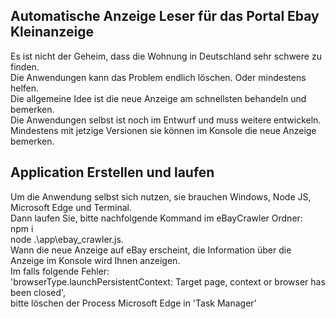 ## Automatische Anzeige Leser für das Portal Ebay Kleinanzeige
Es ist nicht der Geheim, dass die Wohnung in Deutschland sehr schwere zu finden.\
Die Anwendungen kann das Problem endlich löschen. Oder mindestens helfen.\
Die allgemeine Idee ist die neue Anzeige am schnellsten behandeln und bemerken.\
Die Anwendungen selbst ist noch im Entwurf und muss weitere entwickeln. \
Mindestens mit jetzige Versionen sie können im Konsole die neue Anzeige bemerken. 

## Application Erstellen und laufen
Um die Anwendung selbst sich nutzen, sie brauchen Windows, Node JS, Microsoft Edge und Terminal.\
Dann laufen Sie, bitte  nachfolgende Kommand im eBayCrawler Ordner:\
npm i\
node .\app\ebay_crawler.js.\
Wann die neue Anzeige auf eBay erscheint, die Information über die Anzeige im Konsole wird Ihnen anzeigen.\
Im falls folgende Fehler:\
'browserType.launchPersistentContext: Target page, context or browser has been closed', \
bitte löschen der Process Microsoft Edge in 'Task Manager'

